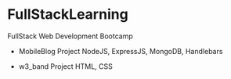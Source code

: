 # FullStackLearning
FullStack Web Development Bootcamp

- MobileBlog Project
    NodeJS, 
    ExpressJS, 
    MongoDB,
    Handlebars

- w3_band Project
    HTML, CSS